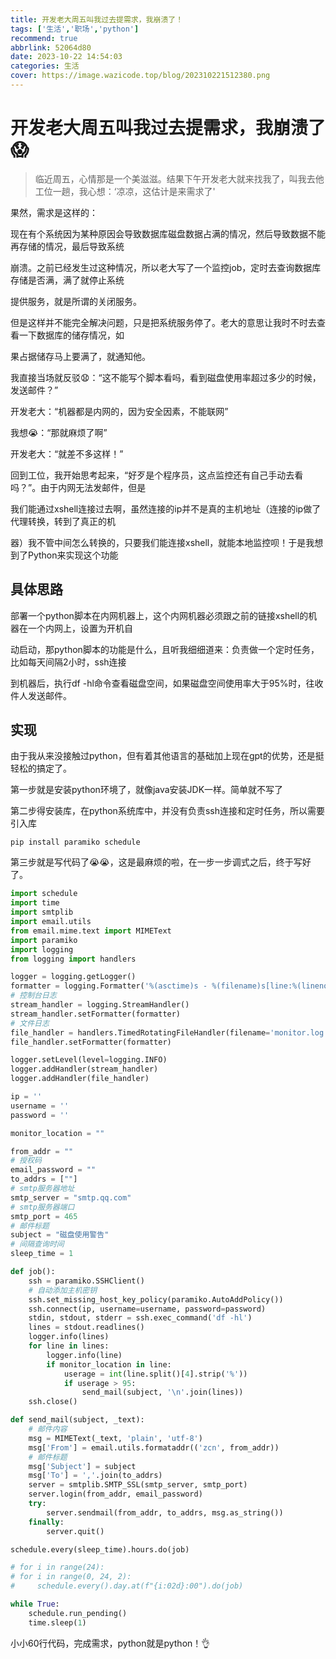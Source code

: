 ```yaml
---
title: 开发老大周五叫我过去提需求，我崩溃了！
tags: ['生活','职场','python']
recommend: true
abbrlink: 52064d80
date: 2023-10-22 14:54:03
categories: 生活
cover: https://image.wazicode.top/blog/202310221512380.png
---
```


# 开发老大周五叫我过去提需求，我崩溃了:scream:

> 临近周五，心情那是一个美滋滋。结果下午开发老大就来找我了，叫我去他工位一趟，我心想：‘凉凉，这估计是来需求了'

果然，需求是这样的：

现在有个系统因为某种原因会导致数据库磁盘数据占满的情况，然后导致数据不能再存储的情况，最后导致系统

崩溃。之前已经发生过这种情况，所以老大写了一个监控job，定时去查询数据库存储是否满，满了就停止系统

提供服务，就是所谓的关闭服务。

但是这样并不能完全解决问题，只是把系统服务停了。老大的意思让我时不时去查看一下数据库的储存情况，如

果占据储存马上要满了，就通知他。

我直接当场就反驳:anguished:：“这不能写个脚本看吗，看到磁盘使用率超过多少的时候，发送邮件？”

开发老大：“机器都是内网的，因为安全因素，不能联网”

我想:sob:：“那就麻烦了啊”

开发老大：“就差不多这样！”

回到工位，我开始思考起来，“好歹是个程序员，这点监控还有自己手动去看吗？”。由于内网无法发邮件，但是

我们能通过xshell连接过去啊，虽然连接的ip并不是真的主机地址（连接的ip做了代理转换，转到了真正的机

器）我不管中间怎么转换的，只要我们能连接xshell，就能本地监控呗！于是我想到了Python来实现这个功能

## 具体思路

部署一个python脚本在内网机器上，这个内网机器必须跟之前的链接xshell的机器在一个内网上，设置为开机自

动启动，那python脚本的功能是什么，且听我细细道来：负责做一个定时任务，比如每天间隔2小时，ssh连接

到机器后，执行df -hl命令查看磁盘空间，如果磁盘空间使用率大于95%时，往收件人发送邮件。

## 实现

由于我从来没接触过python，但有着其他语言的基础加上现在gpt的优势，还是挺轻松的搞定了。

第一步就是安装python环境了，就像java安装JDK一样。简单就不写了

第二步得安装库，在python系统库中，并没有负责ssh连接和定时任务，所以需要引入库

```shell
pip install paramiko schedule
```

第三步就是写代码了:sob::sob:，这是最麻烦的啦，在一步一步调式之后，终于写好了。



```python
import schedule
import time
import smtplib
import email.utils
from email.mime.text import MIMEText
import paramiko
import logging
from logging import handlers

logger = logging.getLogger()
formatter = logging.Formatter('%(asctime)s - %(filename)s[line:%(lineno)d] - %(levelname)s: %(message)s')
# 控制台日志
stream_handler = logging.StreamHandler()
stream_handler.setFormatter(formatter)
# 文件日志
file_handler = handlers.TimedRotatingFileHandler(filename='monitor.log', when='D')
file_handler.setFormatter(formatter)

logger.setLevel(level=logging.INFO)
logger.addHandler(stream_handler)
logger.addHandler(file_handler)

ip = ''
username = ''
password = ''

monitor_location = ""

from_addr = ""
# 授权码
email_password = ""
to_addrs = [""]
# smtp服务器地址
smtp_server = "smtp.qq.com"
# smtp服务器端口
smtp_port = 465
# 邮件标题
subject = "磁盘使用警告"
# 间隔查询时间
sleep_time = 1

def job():
    ssh = paramiko.SSHClient()
    # 自动添加主机密钥
    ssh.set_missing_host_key_policy(paramiko.AutoAddPolicy())
    ssh.connect(ip, username=username, password=password)
    stdin, stdout, stderr = ssh.exec_command('df -hl')
    lines = stdout.readlines()
    logger.info(lines)
    for line in lines:
        logger.info(line)
        if monitor_location in line:
            userage = int(line.split()[4].strip('%'))
            if userage > 95:
                send_mail(subject, '\n'.join(lines))
    ssh.close()

def send_mail(subject, _text):
    # 邮件内容
    msg = MIMEText(_text, 'plain', 'utf-8')
    msg['From'] = email.utils.formataddr(('zcn', from_addr))
    # 邮件标题
    msg['Subject'] = subject
    msg['To'] = ','.join(to_addrs)
    server = smtplib.SMTP_SSL(smtp_server, smtp_port)
    server.login(from_addr, email_password)
    try:
        server.sendmail(from_addr, to_addrs, msg.as_string())
    finally:
        server.quit()

schedule.every(sleep_time).hours.do(job)

# for i in range(24):
# for i in range(0, 24, 2):
#     schedule.every().day.at(f"{i:02d}:00").do(job)

while True:
    schedule.run_pending()
    time.sleep(1)
```

小小60行代码，完成需求，python就是python！:ok_hand: